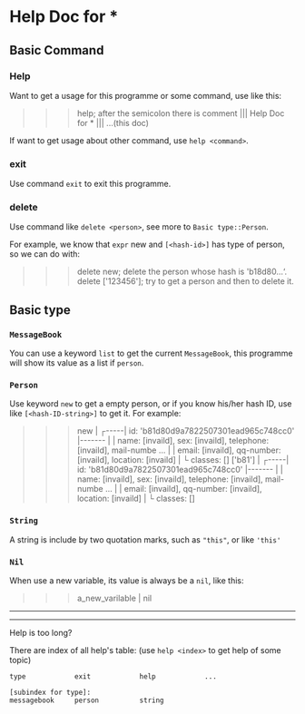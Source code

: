 Help Doc for *
===============================================================================

Basic Command
-------------------------------------------------------------------------------

### Help

Want to get a usage for this programme or some command, use like this:

   >>> help; after the semicolon there is comment
   ||| Help Doc for *
   ||| ...(this doc)

If want to get usage about other command, use `help <command>`.

### exit

Use command `exit` to exit this programme.

### delete

Use command like `delete <person>`, see more to `Basic type::Person`.

For example, we know that `expr` new and `[<hash-id>]` has type of person, so
we can do with:

   >>> delete new; delete the person whose hash is 'b18d80...‘.
   >>> delete ['123456']; try to get a person and then to delete it.

Basic type
-------------------------------------------------------------------------------

### `MessageBook`

You can use a keyword `list` to get the current `MessageBook`, this programme
will show its value as a list if `person`.

### `Person`

Use keyword `new` to get a empty person, or if you know his/her hash ID, use
like `[<hash-ID-string>]` to get it. For example:

   >>> new
     |  ┌-----| id: 'b81d80d9a7822507301ead965c748cc0' |-------
     |  | name: [invaild], sex: [invaild], telephone: [invaild], mail-numbe ...
     |  | email: [invaild], qq-number: [invaild], location: [invaild]
     |  └ classes: []
  >>> ['b81']
     |  ┌-----| id: 'b81d80d9a7822507301ead965c748cc0' |-------
     |  | name: [invaild], sex: [invaild], telephone: [invaild], mail-numbe ...
     |  | email: [invaild], qq-number: [invaild], location: [invaild]
     |  └ classes: []

### `String`

A string is include by two quotation marks, such as `"this"`, or like `'this'`

### `Nil`

When use a new variable, its value is always be a `nil`, like this:

   >>> a_new_varilable
     | nil

-------------------------------------------------------------------------------






-------------------------------------------------------------------------------

Help is too long?

There are index of all help's table: (use `help <index>` to get help of some
topic)

``` table
type            exit            help            ...

[subindex for type]:
messagebook     person          string
```
